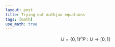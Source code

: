 ```yaml
---
layout: post
title: Trying out mathjax equations
tags: [math]
use_math: true
---
```


$$
  U = \{0, 1\}^n
  P:U \longrightarrow [0, 1]
$$
